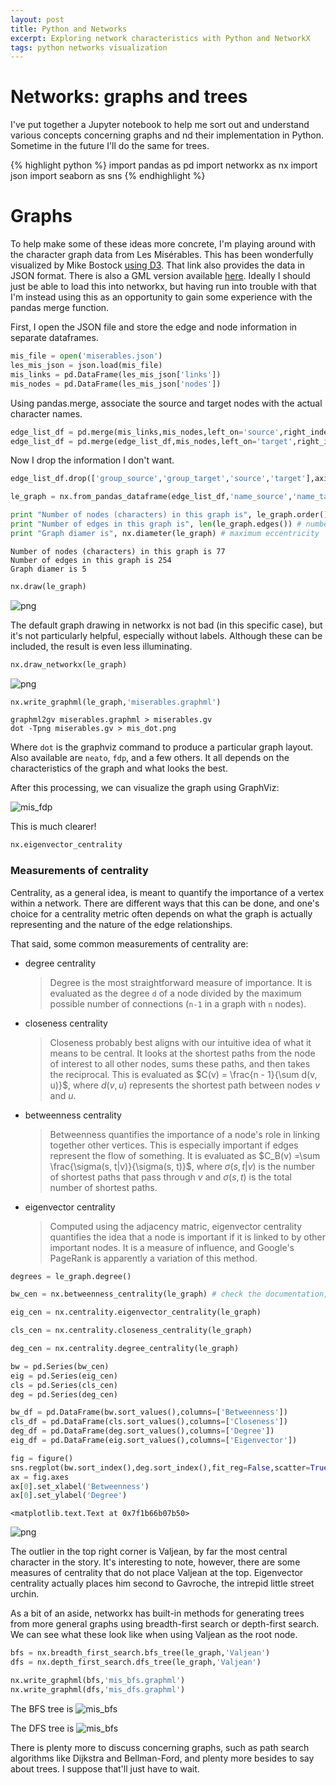 ```yaml
---
layout: post
title: Python and Networks
excerpt: Exploring network characteristics with Python and NetworkX
tags: python networks visualization
---
```



# Networks: graphs and trees

I've put together a Jupyter notebook to help me sort out and understand various concepts concerning graphs and nd their implementation in Python. Sometime in the future I'll do the same for trees.

{% highlight python %}
import pandas as pd
import networkx as nx
import json
import seaborn as sns
{% endhighlight %}

# Graphs

To help make some of these ideas more concrete, I'm playing around with the character graph data from Les Misérables. This has been wonderfully visualized by Mike Bostock [using D3](https://bl.ocks.org/mbostock/4062045). That link also provides the data in JSON format. There is also a GML version available [here](https://networkdata.ics.uci.edu/data.php?id=109). Ideally I should just be able to load this into networkx, but having run into trouble with that I'm instead using this as an opportunity to gain some experience with the pandas merge function.

First, I open the JSON file and store the edge and node information in separate dataframes.


```python
mis_file = open('miserables.json')
les_mis_json = json.load(mis_file)
mis_links = pd.DataFrame(les_mis_json['links'])
mis_nodes = pd.DataFrame(les_mis_json['nodes'])
```

Using pandas.merge, associate the source and target nodes with the actual character names.


```python
edge_list_df = pd.merge(mis_links,mis_nodes,left_on='source',right_index=True)
edge_list_df = pd.merge(edge_list_df,mis_nodes,left_on='target',right_index=True,suffixes=('_source','_target'))
```

Now I drop the information I don't want.


```python
edge_list_df.drop(['group_source','group_target','source','target'],axis=1,inplace=True)
```


```python
le_graph = nx.from_pandas_dataframe(edge_list_df,'name_source','name_target')
```


```python
print "Number of nodes (characters) in this graph is", le_graph.order() # number of nodes
print "Number of edges in this graph is", len(le_graph.edges()) # number of edges
print "Graph diamer is", nx.diameter(le_graph) # maximum eccentricity
```

    Number of nodes (characters) in this graph is 77
    Number of edges in this graph is 254
    Graph diamer is 5



```python
nx.draw(le_graph)
```


![png](/assets/img/posts/output_13_0.png)


The default graph drawing in networkx is not bad (in this specific case), but it's not particularly helpful, especially without labels. Although these can be included, the result is even less illuminating.


```python
nx.draw_networkx(le_graph)
```


![png](/assets/img/posts/output_15_0.png)



```python
nx.write_graphml(le_graph,'miserables.graphml')
```



    graphml2gv miserables.graphml > miserables.gv
    dot -Tpng miserables.gv > mis_dot.png
    
Where `dot` is the graphviz command to produce a particular graph layout. Also available are `neato`, `fdp`, and a few others. It all depends on the characteristics of the graph and what looks the best.

After this processing, we can visualize the graph using GraphViz:

![mis_fdp](/assets/img/posts/mis_fdp.png)

This is much clearer!


```python
nx.eigenvector_centrality
```

### Measurements of centrality

Centrality, as a general idea, is meant to quantify the importance of a vertex within a network. There are different ways that this can be done, and one's choice for a centrality metric often depends on what the graph is actually representing and the nature of the edge relationships.

That said, some common measurements of centrality are:
 - degree centrality
     > Degree is the most straightforward measure of importance. It is evaluated as the degree `d` of a node divided by the maximum possible number of connections (`n-1` in a graph with `n` nodes).
 - closeness centrality
     > Closeness probably best aligns with our intuitive idea of what it means to be central. It looks at the shortest paths from the node of interest to all other nodes, sums these paths, and then takes the reciprocal. This is evaluated as $C(v) = \frac{n - 1}{\sum d(v, u)}$, where $d(v,u)$ represents the shortest path between nodes $v$ and $u$.
 - betweenness centrality
     > Betweenness quantifies the importance of a node's role in linking together other vertices. This is especially important if edges represent the flow of something. It is evaluated as $C_B(v) =\sum \frac{\sigma(s, t|v)}{\sigma(s, t)}$, where $\sigma(s, t|v)$ is the number of shortest paths that pass through $v$ and $\sigma(s, t)$ is the total number of shortest paths.
 - eigenvector centrality
     > Computed using the adjacency matric, eigenvector centrality quantifies the idea that a node is important if it is linked to by other important nodes. It is a measure of influence, and Google's PageRank is apparently a variation of this method.


```python
degrees = le_graph.degree()

bw_cen = nx.betweenness_centrality(le_graph) # check the documentation, what is this actually calc?

eig_cen = nx.centrality.eigenvector_centrality(le_graph)

cls_cen = nx.centrality.closeness_centrality(le_graph)

deg_cen = nx.centrality.degree_centrality(le_graph)
```


```python
bw = pd.Series(bw_cen)
eig = pd.Series(eig_cen)
cls = pd.Series(cls_cen)
deg = pd.Series(deg_cen)
```


```python
bw_df = pd.DataFrame(bw.sort_values(),columns=['Betweenness'])
cls_df = pd.DataFrame(cls.sort_values(),columns=['Closeness'])
deg_df = pd.DataFrame(deg.sort_values(),columns=['Degree'])
eig_df = pd.DataFrame(eig.sort_values(),columns=['Eigenvector'])
```


```python
fig = figure()
sns.regplot(bw.sort_index(),deg.sort_index(),fit_reg=False,scatter=True)
ax = fig.axes
ax[0].set_xlabel('Betweenness')
ax[0].set_ylabel('Degree')
```




    <matplotlib.text.Text at 0x7f1b66b07b50>




![png](/assets/img/posts/output_24_1.png)


The outlier in the top right corner is Valjean, by far the most central character in the story. It's interesting to note, however, there are some measures of centrality that do not place Valjean at the top. Eigenvector centrality actually places him second to Gavroche, the intrepid little street urchin.

As a bit of an aside, networkx has built-in methods for generating trees from more general graphs using breadth-first search or depth-first search. We can see what these look like when using Valjean as the root node.


```python
bfs = nx.breadth_first_search.bfs_tree(le_graph,'Valjean')
dfs = nx.depth_first_search.dfs_tree(le_graph,'Valjean')
```


```python
nx.write_graphml(bfs,'mis_bfs.graphml')
nx.write_graphml(dfs,'mis_dfs.graphml')
```

The BFS tree is
![mis_bfs](/assets/img/posts/mis_bfs_fdp.png)

The DFS tree is
![mis_bfs](/assets/img/posts/mis_dfs_dot.png)

There is plenty more to discuss concerning graphs, such as path search algorithms like Dijkstra and Bellman-Ford, and plenty more besides to say about trees. I suppose that'll just have to wait.
